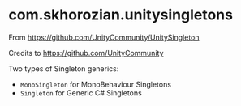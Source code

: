 # com.skhorozian.unitysingletons
 
From https://github.com/UnityCommunity/UnitySingleton

Credits to https://github.com/UnityCommunity

Two types of Singleton generics:
* <code>MonoSingleton</code> for MonoBehaviour Singletons
* <code>Singleton</code> for Generic C# Singletons
